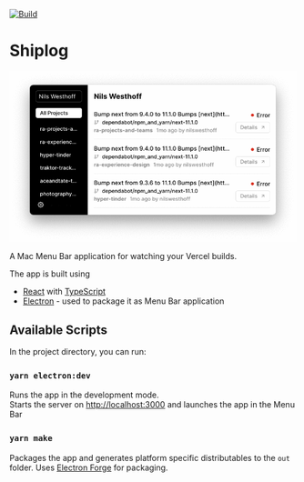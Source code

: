 [![Build](https://github.com/nwesthoff/shiplog/actions/workflows/build-main.yaml/badge.svg)](https://github.com/nwesthoff/shiplog/actions/workflows/build-main.yaml)

# Shiplog

![Shiplog in Light and Dark](/.github/assets/light-dark-shiplog.gif)

A Mac Menu Bar application for watching your Vercel builds.

The app is built using

- [React](https://reactjs.org/) with [TypeScript](https://www.typescriptlang.org/)
- [Electron](https://www.electronjs.org/) - used to package it as Menu Bar application

## Available Scripts

In the project directory, you can run:

### `yarn electron:dev`

Runs the app in the development mode.\
Starts the server on [http://localhost:3000](http://localhost:3000) and launches the app in the Menu Bar

### `yarn make`

Packages the app and generates platform specific distributables to the `out` folder. Uses [Electron Forge](https://www.electronforge.io/) for packaging.
